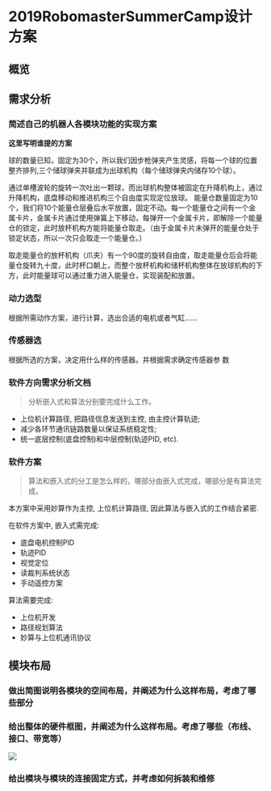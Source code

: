 # 2019RobomasterSummerCamp设计方案
## 概览


## 需求分析
### 简述自己的机器人各模块功能的实现方案
**这里写明谁提的方案**

球的数量已知，固定为30个，所以我们因步枪弹夹产生灵感，将每一个球的位置整齐排列,三个储球弹夹并联成为出球机构（每个储球弹夹内储存10个球）。

通过单槽波轮的旋转一次吐出一颗球，而出球机构整体被固定在升降机构上，通过升降机构，底盘移动和推进机构三个自由度实现定位放球。
能量仓数量固定为10个，我们将10个能量仓层叠后水平放置，固定不动。每一个能量仓之间有一个金属卡片，金属卡片通过使用弹簧上下移动，每弹开一个金属卡片，即解除一个能量仓的锁定，此时放杯机构方能将能量仓取走。（由于金属卡片未弹开的能量仓处于锁定状态，所以一次只会取走一个能量仓。）

取走能量仓的放杯机构（爪夹）有一个90度的旋转自由度，取走能量仓后会将能量仓旋转九十度，此时杯口朝上，而整个放杯机构和储杯机构整体在放球机构的下方，此时能量球可以通过重力进入能量仓，实现装配和放置。
### 动力选型
根据所需动作方案，进行计算，选出合适的电机或者气缸……
### 传感器选
根据所选的方案，决定用什么样的传感器。并根据需求确定传感器参
数

### 软件方向需求分析文档
> 分析嵌入式和算法分别要完成什么工作。
- 上位机计算路径, 把路径信息发送到主控, 由主控计算轨迹;
- 减少各环节通讯链路数量以保证系统稳定性;
- 统一底层控制(底盘控制)和中层控制(轨迹PID, etc).

### 软件方案
> 算法和嵌入式的分工是怎么样的，哪部分由嵌入式完成，哪部分是有算法完成。

本方案中采用妙算作为主控, 上位机计算路径, 因此算法与嵌入式的工作结合紧密.

在软件方案中, 嵌入式需完成:

- 底盘电机控制PID
- 轨迹PID
- 视觉定位
- 读裁判系统状态
- 手动遥控方案

算法需要完成:

- 上位机开发
- 路径规划算法
- 妙算与上位机通讯协议

## 模块布局
### 做出简图说明各模块的空间布局，并阐述为什么这样布局，考虑了哪些部分
### 给出整体的硬件框图，并阐述为什么这样布局。考虑了哪些（布线、接口、带宽等）
![](https://img.vim-cn.com/fc/dfe1ba0d83757324c892bf8544d1a6f606dbdf.png)
### 给出模块与模块的连接固定方式，并考虑如何拆装和维修

 